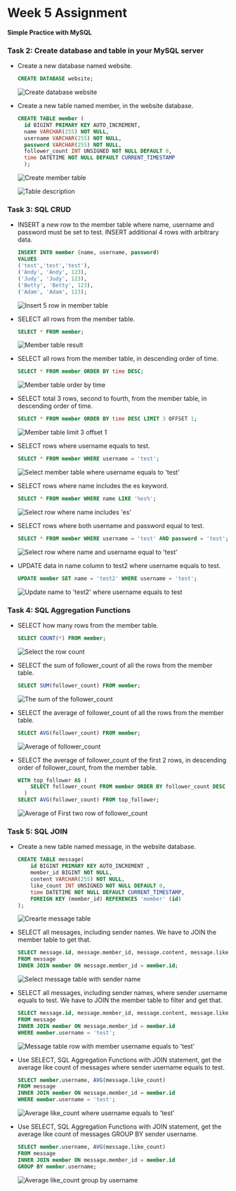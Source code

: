 # Week 5 Assignment

**Simple Practice with MySQL**

### Task 2: Create database and table in your MySQL server

- Create a new database named website.

  ```sql
  CREATE DATABASE website;
  ```

  ![Create database website](/Task2/Create_websit_DB.png)

- Create a new table named member, in the website database.

  ```sql
  CREATE TABLE member (
    id BIGINT PRIMARY KEY AUTO_INCREMENT,
    name VARCHAR(255) NOT NULL,
    username VARCHAR(255) NOT NULL,
    password VARCHAR(255) NOT NULL,
    follower_count INT UNSIGNED NOT NULL DEFAULT 0,
    time DATETIME NOT NULL DEFAULT CURRENT_TIMESTAMP
    );
  ```

  ![Create member table](/Task2/Create_member_table.png)

  ![Table description](/Task2/Member_table_description.png)

### Task 3: SQL CRUD

- INSERT a new row to the member table where name, username and password must
  be set to test. INSERT additional 4 rows with arbitrary data.

  ```sql
  INSERT INTO member (name, username, password)
  VALUES
  ('test','test','test'),
  ('Andy', 'Andy', 123),
  ('Judy', 'Judy', 123),
  ('Betty', 'Betty', 123),
  ('Adam', 'Adam', 123);
  ```

  ![Insert 5 row in member table](/Task3/Inser_into_columns.png)

- SELECT all rows from the member table.

  ```sql
  SELECT * FROM member;
  ```

  ![Member table result](/Task3/Inser_into_column_result.png)

- SELECT all rows from the member table, in descending order of time.

  ```sql
  SELECT * FROM member ORDER BY time DESC;
  ```

  ![Member table order by time](/Task3/table_column_order_by_time_desc.png)

- SELECT total 3 rows, second to fourth, from the member table, in descending order
  of time.

  ```sql
  SELECT * FROM member ORDER BY time DESC LIMIT 3 OFFSET 1;

  ```

  ![Member table limit 3 offset 1](/Task3/Member_table_desc_order_limit_3_offset_1.png)

- SELECT rows where username equals to test.

  ```sql
  SELECT * FROM member WHERE username = 'test';
  ```

  ![Select member table where username equals to 'test'](/Task3/Select_row_where_username_test.png)

- SELECT rows where name includes the es keyword.

  ```sql
  SELECT * FROM member WHERE name LIKE '%es%';
  ```

  ![Select row where name includes 'es'](/Task3/Select_name_include_es.png)

- SELECT rows where both username and password equal to test.

  ```sql
  SELECT * FROM member WHERE username = 'test' AND password = 'test';
  ```

  ![Select row where name and username equal to 'test'](/Task3/member_row_where_username_and_password_test.png)

- UPDATE data in name column to test2 where username equals to test.

  ```sql
  UPDATE member SET name = 'test2' WHERE username = 'test';
  ```

  ![Update name to 'test2' where username equals to test](/Task3/Update_name_to_test2_where_username_test.png)

### Task 4: SQL Aggregation Functions

- SELECT how many rows from the member table.

  ```sql
  SELECT COUNT(*) FROM member;
  ```

  ![Select the row count](/Task4/Total_row_member.png)

- SELECT the sum of follower_count of all the rows from the member table.

  ```sql
  SELECT SUM(follower_count) FROM member;
  ```

  ![The sum of the follower_count](/Task4/Sum_of_follower_count.png)

- SELECT the average of follower_count of all the rows from the member table.

  ```sql
  SELECT AVG(follower_count) FROM member;
  ```

  ![Average of follower_count](/Task4/Average_of_follower_count.png)

- SELECT the average of follower_count of the first 2 rows, in descending order of
  follower_count, from the member table.

  ```sql
  WITH top_follower AS (
      SELECT follower_count FROM member ORDER BY follower_count DESC LIMIT 2
    )
  SELECT AVG(follower_count) FROM top_follower;
  ```

  ![Average of First two row of follower_count](/Task4/Average_of_first_two_follower_count.png)

### Task 5: SQL JOIN

- Create a new table named message, in the website database.

  ```sql
  CREATE TABLE message(
      id BIGINT PRIMARY KEY AUTO_INCREMENT ,
      member_id BIGINT NOT NULL,
      content VARCHAR(255) NOT NULL,
      like_count INT UNSIGNED NOT NULL DEFAULT 0,
      time DATETIME NOT NULL DEFAULT CURRENT_TIMESTAMP,
      FOREIGN KEY (member_id) REFERENCES 'member' (id)
  );
  ```

  ![Crearte message table](/Task5/Create%20message%20table.png)

- SELECT all messages, including sender names. We have to JOIN the member table to get that.

  ```sql
  SELECT message.id, message.member_id, message.content, message.like_count, message.time, member.name
  FROM message
  INNER JOIN member ON message.member_id = member.id;
  ```

  ![Select message table with sender name](/Task5/Message_table_with_sender_name.png)

- SELECT all messages, including sender names, where sender username equals to test. We have to JOIN the member table to filter and get that.

  ```sql
  SELECT message.id, message.member_id, message.content, message.like_count, message.time, member.name
  FROM message
  INNER JOIN member ON message.member_id = member.id
  WHERE member.username = 'test';
  ```

  ![Message table row with member username equals to 'test'](/Task5/Message_table_where_member_username_test.png)

- Use SELECT, SQL Aggregation Functions with JOIN statement, get the average like
  count of messages where sender username equals to test.

  ```sql
  SELECT member.username, AVG(message.like_count)
  FROM message
  INNER JOIN member ON message.member_id = member.id
  WHERE member.username = 'test';
  ```

  ![Average like_count where username equals to 'test'](/Task5/Message_Table_average_like_count_join_member_username_test.png)

- Use SELECT, SQL Aggregation Functions with JOIN statement, get the average like
  count of messages GROUP BY sender username.

  ```sql
  SELECT member.username, AVG(message.like_count)
  FROM message
  INNER JOIN member ON message.member_id = member.id
  GROUP BY member.username;
  ```

  ![Average like_count group by username](/Task5/Message_avg_like_count_group_by_username.png)
